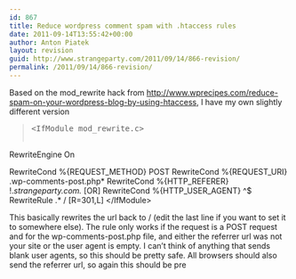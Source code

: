 ```yaml
---
id: 867
title: Reduce wordpress comment spam with .htaccess rules
date: 2011-09-14T13:55:42+00:00
author: Anton Piatek
layout: revision
guid: http://www.strangeparty.com/2011/09/14/866-revision/
permalink: /2011/09/14/866-revision/
---
```

Based on the mod_rewrite hack from http://www.wprecipes.com/reduce-spam-on-your-wordpress-blog-by-using-htaccess, I have my own slightly different version

> <pre>&lt;IfModule mod_rewrite.c&gt;
  RewriteEngine On

  RewriteCond %{REQUEST_METHOD} POST
  RewriteCond %{REQUEST_URI} .wp-comments-post\.php*
  RewriteCond %{HTTP_REFERER} !.*strangeparty\.com.* [OR]
  RewriteCond %{HTTP_USER_AGENT} ^$
  RewriteRule .* / [R=301,L]
&lt;/IfModule&gt;</pre>

This basically rewrites the url back to / (edit the last line if you want to set it to somewhere else). The rule only works if the request is a POST request and for the wp-comments-post.php file, and either the referrer url was not your site or the user agent is empty. I can&#8217;t think of anything that sends blank user agents, so this should be pretty safe. All browsers should also send the referrer url, so again this should be pre